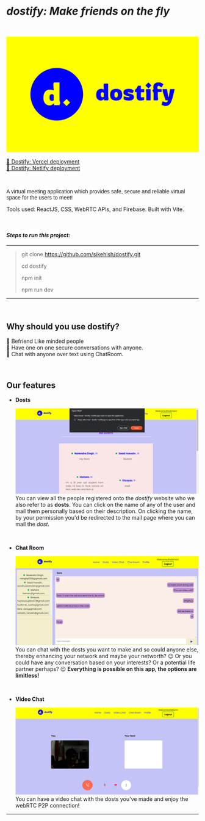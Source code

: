 # <span> **_dostify: Make friends on the fly_** </span>

<br>

![alt text](src/assets/faviconio-logo/logo.svg "dostify logo")

[🔗 Dostify: Vercel deployment](https://dostify.vercel.app/)<br>
[🔗 Dostify: Netlify deployment](https://main--dostify-1.netlify.app/)

<br>

<p style="font-family:Sans-serif">A virtual meeting application which provides safe, secure and reliable virtual space for the users to meet!</p>
<p>Tools used: ReactJS, CSS, WebRTC APIs, and Firebase. Built with Vite.</p>

<br>

#### _Steps to run this project:_

---

> git clone https://github.com/sikehish/dostify.git
>
> cd dostify
>
> npm init
>
> npm run dev

---

<br>

## **Why should you use dostify?**

<!-- --- -->

🤝 Befriend Like minded people <br>
🤝 Have one on one secure conversations with anyone. <br>
🤝 Chat with anyone over text using ChatRoom.

<br>

## **Our features**

<!-- --- -->

- **Dosts**

  ![alt text](src/assets/README/capture1.PNG "Dosts")
  You can view all the people registered onto the _dostify_ website who we also refer to as **dosts**. You can click on the name of any of the user and mail them personally based on their description. On clicking the name, by your permission you'd be redirected to the mail page where you can mail the _dost_.

<br>

- **Chat Room**

  ![alt text](src/assets/README/capture2.PNG "Dosts")
  You can chat with the dosts you want to make and so could anyone else, thereby enhancing your network and maybe your networth? 😉 Or you could have any conversation based on your interests? Or a potential life partner perhaps? 😉 **Everything is possible on this app, the options are limitless!**

<br>

- **Video Chat**

  ![alt text](src/assets/README/capture3.PNG "Dosts")
  You can have a video chat with the dosts you've made and enjoy the webRTC P2P connection!

---
